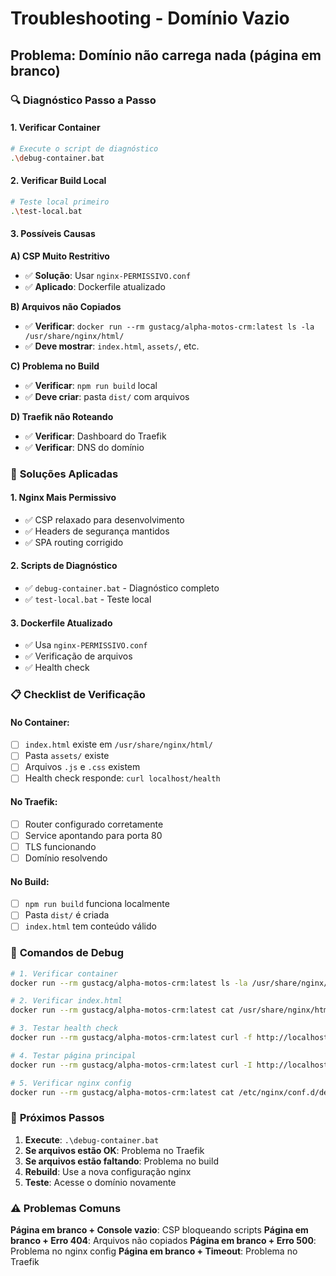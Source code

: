 # Troubleshooting - Domínio Vazio

## Problema: Domínio não carrega nada (página em branco)

### 🔍 **Diagnóstico Passo a Passo**

#### 1. **Verificar Container**
```bash
# Execute o script de diagnóstico
.\debug-container.bat
```

#### 2. **Verificar Build Local**
```bash
# Teste local primeiro
.\test-local.bat
```

#### 3. **Possíveis Causas**

**A) CSP Muito Restritivo**
- ✅ **Solução**: Usar `nginx-PERMISSIVO.conf`
- ✅ **Aplicado**: Dockerfile atualizado

**B) Arquivos não Copiados**
- ✅ **Verificar**: `docker run --rm gustacg/alpha-motos-crm:latest ls -la /usr/share/nginx/html/`
- ✅ **Deve mostrar**: `index.html`, `assets/`, etc.

**C) Problema no Build**
- ✅ **Verificar**: `npm run build` local
- ✅ **Deve criar**: pasta `dist/` com arquivos

**D) Traefik não Roteando**
- ✅ **Verificar**: Dashboard do Traefik
- ✅ **Verificar**: DNS do domínio

### 🚀 **Soluções Aplicadas**

#### 1. **Nginx Mais Permissivo**
- ✅ CSP relaxado para desenvolvimento
- ✅ Headers de segurança mantidos
- ✅ SPA routing corrigido

#### 2. **Scripts de Diagnóstico**
- ✅ `debug-container.bat` - Diagnóstico completo
- ✅ `test-local.bat` - Teste local

#### 3. **Dockerfile Atualizado**
- ✅ Usa `nginx-PERMISSIVO.conf`
- ✅ Verificação de arquivos
- ✅ Health check

### 📋 **Checklist de Verificação**

#### No Container:
- [ ] `index.html` existe em `/usr/share/nginx/html/`
- [ ] Pasta `assets/` existe
- [ ] Arquivos `.js` e `.css` existem
- [ ] Health check responde: `curl localhost/health`

#### No Traefik:
- [ ] Router configurado corretamente
- [ ] Service apontando para porta 80
- [ ] TLS funcionando
- [ ] Domínio resolvendo

#### No Build:
- [ ] `npm run build` funciona localmente
- [ ] Pasta `dist/` é criada
- [ ] `index.html` tem conteúdo válido

### 🔧 **Comandos de Debug**

```bash
# 1. Verificar container
docker run --rm gustacg/alpha-motos-crm:latest ls -la /usr/share/nginx/html/

# 2. Verificar index.html
docker run --rm gustacg/alpha-motos-crm:latest cat /usr/share/nginx/html/index.html

# 3. Testar health check
docker run --rm gustacg/alpha-motos-crm:latest curl -f http://localhost/health

# 4. Testar página principal
docker run --rm gustacg/alpha-motos-crm:latest curl -I http://localhost/

# 5. Verificar nginx config
docker run --rm gustacg/alpha-motos-crm:latest cat /etc/nginx/conf.d/default.conf
```

### 🎯 **Próximos Passos**

1. **Execute**: `.\debug-container.bat`
2. **Se arquivos estão OK**: Problema no Traefik
3. **Se arquivos estão faltando**: Problema no build
4. **Rebuild**: Use a nova configuração nginx
5. **Teste**: Acesse o domínio novamente

### ⚠️ **Problemas Comuns**

**Página em branco + Console vazio**: CSP bloqueando scripts
**Página em branco + Erro 404**: Arquivos não copiados
**Página em branco + Erro 500**: Problema no nginx config
**Página em branco + Timeout**: Problema no Traefik
